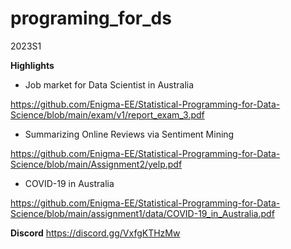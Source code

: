 # programing_for_ds
 2023S1

**Highlights**

- Job market for Data Scientist in Australia
  
https://github.com/Enigma-EE/Statistical-Programming-for-Data-Science/blob/main/exam/v1/report_exam_3.pdf

- Summarizing Online Reviews via Sentiment Mining
  
https://github.com/Enigma-EE/Statistical-Programming-for-Data-Science/blob/main/Assignment2/yelp.pdf


- COVID-19 in Australia
  
https://github.com/Enigma-EE/Statistical-Programming-for-Data-Science/blob/main/assignment1/data/COVID-19_in_Australia.pdf

**Discord** https://discord.gg/VxfgKTHzMw
